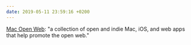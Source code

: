 ```yaml
---
date: 2019-05-11 23:59:16 +0200
---
```


[Mac Open Web](https://macopenweb.com): "a collection of open and indie Mac, iOS, and web apps that help promote the open web."
